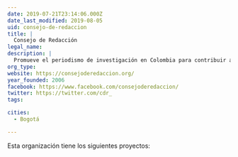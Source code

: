 ```yaml
---
date: 2019-07-21T23:14:06.000Z
date_last_modified: 2019-08-05
uid: consejo-de-redaccion
title: |
  Consejo de Redacción
legal_name: 
description: |
  Promueve el periodismo de investigación en Colombia para contribuir a la democratización de la información.
org_type: 
website: https://consejoderedaccion.org/
year_founded: 2006
facebook: https://www.facebook.com/consejoderedaccion/
twitter: https://twitter.com/cdr_
tags:

cities: 
  - Bogotá

---
```


Esta organización tiene los siguientes proyectos:


